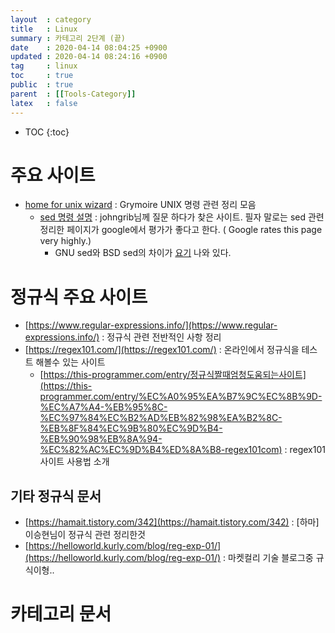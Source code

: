 ```yaml
---
layout  : category
title   : Linux
summary : 카테고리 2단계 (끝) 
date    : 2020-04-14 08:04:25 +0900
updated : 2020-04-14 08:24:16 +0900
tag     : linux 
toc     : true
public  : true
parent  : [[Tools-Category]] 
latex   : false
---
```

* TOC
{:toc}

# 주요 사이트
* [home for unix wizard](https://www.grymoire.com/Unix/) : Grymoire UNIX 명령 관련 정리 모음
  * [sed 명령 설명](https://www.grymoire.com/Unix/Sed.html) : johngrib님께 질문 하다가 찾은 사이트. 필자 말로는 sed 관련 정리한 페이지가 google에서 평가가 좋다고 한다. ( Google rates this page very highly.)
    * GNU sed와 BSD sed의 차이가 [요기](https://www.grymoire.com/Unix/Sed.html#uh-62h) 나와 있다. 
      
# 정규식 주요 사이트 

* [https://www.regular-expressions.info/](https://www.regular-expressions.info/) : 정규식 관련 전반적인 사항 정리
* [https://regex101.com/](https://regex101.com/) : 온라인에서 정규식을 테스트 해볼수 있는 사이트
  * [https://this-programmer.com/entry/정규식짤때엄청도움되는사이트](https://this-programmer.com/entry/%EC%A0%95%EA%B7%9C%EC%8B%9D-%EC%A7%A4-%EB%95%8C-%EC%97%84%EC%B2%AD%EB%82%98%EA%B2%8C-%EB%8F%84%EC%9B%80%EC%9D%B4-%EB%90%98%EB%8A%94-%EC%82%AC%EC%9D%B4%ED%8A%B8-regex101com) : regex101 사이트 사용법 소개

## 기타 정규식 문서 
* [https://hamait.tistory.com/342](https://hamait.tistory.com/342) :  [하마] 이승현님이 정규식 관련 정리한것 
* [https://helloworld.kurly.com/blog/reg-exp-01/](https://helloworld.kurly.com/blog/reg-exp-01/) : 마켓컬리 기술 블로그중 규식이형..

# 카테고리 문서 
